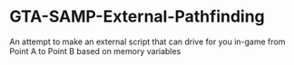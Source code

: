 # GTA-SAMP-External-Pathfinding
An attempt to make an external script that can drive for you in-game from Point A to Point B based on memory variables
